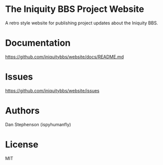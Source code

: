 # The Iniquity BBS Project Website

A retro style website for publishing project updates about the Iniquity BBS.

# Documentation

https://github.com/iniquitybbs/website/docs/README.md

# Issues

https://github.com/iniquitybbs/website/issues

# Authors
Dan Stephenson (ispyhumanfly)

# License

MIT
